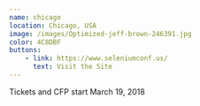 ```yaml
---
name: chicago
location: Chicago, USA
image: /images/Optimized-jeff-brown-246391.jpg
color: 4C8DBF
buttons:
    - link: https://www.seleniumconf.us/
      text: Visit the Site
---
```


Tickets and CFP start March 19, 2018